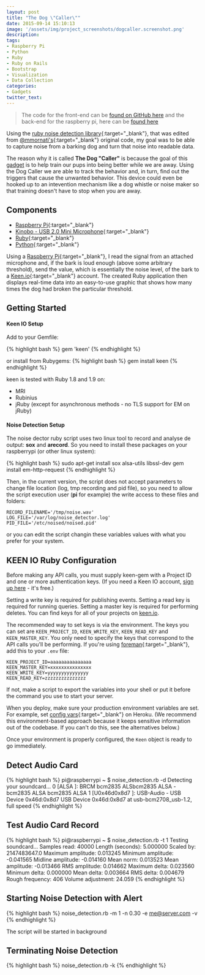 ```yaml
---
layout: post
title: "The Dog \"Caller\""
date: 2015-09-14 15:10:13
image: '/assets/img/project_screenshots/dogcaller.screenshot.png'
description:
tags:
- Raspberry Pi
- Python
- Ruby
- Ruby on Rails
- Bootstrap
- Visualization
- Data Collection
categories:
- Gadgets
twitter_text:
---
```


> The code for the front-end can be <a href="https://github.com/scaperoth/DogCaller" target="_blank">found on GitHub here</a> and the back-end for the raspberry pi, here can be <a href="https://github.com/scaperoth/ruby-noise-detection" target="_blank">found here</a>

Using the [ruby noise detection library](https://github.com/scaperoth/ruby-noise-detection){:target="_blank"}, that was edited from [@mmornati's](https://github.com/mmornati){:target="_blank"} original code, my goal was to be able to capture noise from a barking dog and turn that noise into readable data.

The reason why it is called **The Dog \"Caller\"** is because the goal of this [gadget](categories#gadgets) is to help train our pups into being better while we are away. Using the Dog Caller we are able to track the behavior and, in turn, find out the triggers that cause the unwanted behavior. This device could even be hooked up to an intevention mechanism like a dog whistle or noise maker so that training doesn't have to stop when you are away.

## Components
* [Raspberry Pi](http://www.amazon.com/s/ref=nb_sb_noss_1?url=search-alias%3Daps&field-keywords=raspberry+pi){:target="_blank"}
* [Kinobo - USB 2.0 Mini Microphone](http://www.amazon.com/gp/product/B00IR8R7WQ?psc=1&redirect=true&ref_=oh_aui_detailpage_o00_s00){:target="_blank"}
* [Ruby](https://www.ruby-lang.org/en/){:target="_blank"}
* [Python](https://www.python.org/){:target="_blank"}

Using a [Raspberry Pi](https://www.raspberrypi.org/){:target="_blank"}, I read the signal from an attached microphone and, if the bark is loud enough (above some arbitrary threshold), send the value, which is essentially the noise level, of the bark to a [Keen.io](https://keen.io/){:target="_blank"} account. The created Ruby application then displays real-time data into an easy-to-use graphic that shows how many times the dog had broken the particular threshold. 

Getting Started
------------

#### Keen IO Setup   
Add to your Gemfile:

{% highlight bash %}
gem 'keen'
{% endhighlight %}

or install from Rubygems:
{% highlight bash %}
    gem install keen
{% endhighlight %}

keen is tested with Ruby 1.8 and 1.9 on:

* MRI
* Rubinius
* jRuby (except for asynchronous methods - no TLS support for EM on jRuby)

#### Noise Detection Setup   
The noise dector ruby script uses two linux tool to record and analyse de
output: **sox** and **arecord**.
So you need to install these packages on your raspberrypi (or other linux
system):

{% highlight bash %}
sudo apt-get install sox alsa-utils libssl-dev
gem install em-http-request
{% endhighlight %}

Then, in the current version, the script does not accept parameters to change
file location (log, tmp recording and pid file), so you need to allow the script
execution user (**pi** for example) the write access to these files and folders:

	RECORD_FILENAME='/tmp/noise.wav'
	LOG_FILE='/var/log/noise_detector.log'
	PID_FILE='/etc/noised/noised.pid'

or you can edit the script changin these variables values with what you prefer
for your system.

KEEN IO Ruby Configuration
------------

Before making any API calls, you must supply keen-gem with a Project ID and one or more authentication keys.
(If you need a Keen IO account, [sign up here](https://keen.io/signup?s=gh-gem) - it's free.) 

Setting a write key is required for publishing events. Setting a read key is required for running queries. 
Setting a master key is required for performing deletes. You can find keys for all of your projects
on [keen.io](https://keen.io?s=gh-gem).

The recommended way to set keys is via the environment. The keys you can set are 
`KEEN_PROJECT_ID`, `KEEN_WRITE_KEY`, `KEEN_READ_KEY` and `KEEN_MASTER_KEY`.
You only need to specify the keys that correspond to the API calls you'll be performing. 
If you're using [foreman](http://ddollar.github.com/foreman/){:target="_blank"}, add this to your `.env` file:

    KEEN_PROJECT_ID=aaaaaaaaaaaaaaa
    KEEN_MASTER_KEY=xxxxxxxxxxxxxxx
    KEEN_WRITE_KEY=yyyyyyyyyyyyyyy
    KEEN_READ_KEY=zzzzzzzzzzzzzzz

If not, make a script to export the variables into your shell or put it before the command you use to start your server.

When you deploy, make sure your production environment variables are set. For example,
set [config vars](https://devcenter.heroku.com/articles/config-vars){:target="_blank"} on Heroku. (We recommend this
environment-based approach because it keeps sensitive information out of the codebase. If you can't do this, see the alternatives below.)

Once your environment is properly configured, the `Keen` object is ready to go immediately.

Detect Audio Card
-----------------
{% highlight bash %}
pi@raspberrypi ~ $ noise_detection.rb -d
Detecting your soundcard...
0 [ALSA           ]: BRCM bcm2835 ALSbcm2835 ALSA - bcm2835 ALSA
                     bcm2835 ALSA
1 [U0x46d0x8d7    ]: USB-Audio - USB Device 0x46d:0x8d7
                     USB Device 0x46d:0x8d7 at usb-bcm2708_usb-1.2, full speed
{% endhighlight %}

Test Audio Card Record
----------------------
{% highlight bash %}
pi@raspberrypi ~ $ noise_detection.rb -t 1
Testing soundcard...
Samples read:             40000
Length (seconds):      5.000000
Scaled by:         2147483647.0
Maximum amplitude:     0.013245
Minimum amplitude:    -0.041565
Midline amplitude:    -0.014160
Mean    norm:          0.013523
Mean    amplitude:    -0.013466
RMS     amplitude:     0.014662
Maximum delta:         0.023560
Minimum delta:         0.000000
Mean    delta:         0.003664
RMS     delta:         0.004679
Rough   frequency:          406
Volume adjustment:       24.059
{% endhighlight %}

Starting Noise Detection with Alert
-----------------------------------
{% highlight bash %}
noise_detection.rb -m 1 -n 0.30 -e me@server.com -v
{% endhighlight %}

The script will be started in background

Terminating Noise Detection
---------------------------
{% highlight bash %}
noise_detection.rb -k
{% endhighlight %}